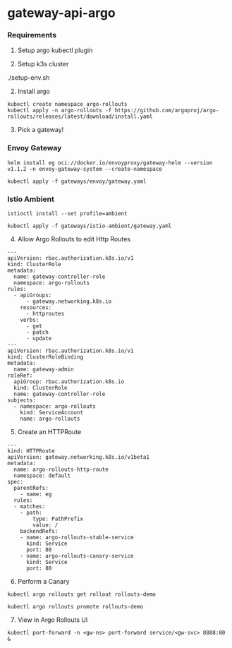 # gateway-api-argo

### Requirements
1. Setup argo kubectl plugin

1. Setup k3s cluster

./setup-env.sh

2. Install argo 

```
kubectl create namespace argo-rollouts
kubectl apply -n argo-rollouts -f https://github.com/argoproj/argo-rollouts/releases/latest/download/install.yaml
```

3. Pick a gateway! 

### Envoy Gateway

```
helm install eg oci://docker.io/envoyproxy/gateway-helm --version v1.1.2 -n envoy-gateway-system --create-namespace

```


```
kubectl apply -f gateways/envoy/gateway.yaml 
```

### Istio Ambient

```
istioctl install --set profile=ambient
```

```
kubectl apply -f gateways/istio-ambient/gateway.yaml
```

4. Allow Argo Rollouts to edit Http Routes

```
---
apiVersion: rbac.authorization.k8s.io/v1
kind: ClusterRole
metadata:
  name: gateway-controller-role
  namespace: argo-rollouts
rules:
  - apiGroups:
      - gateway.networking.k8s.io
    resources:
      - httproutes
    verbs:
      - get
      - patch
      - update
---
apiVersion: rbac.authorization.k8s.io/v1
kind: ClusterRoleBinding
metadata:
  name: gateway-admin
roleRef:
  apiGroup: rbac.authorization.k8s.io
  kind: ClusterRole
  name: gateway-controller-role
subjects:
  - namespace: argo-rollouts
    kind: ServiceAccount
    name: argo-rollouts

```

5. Create an HTTPRoute

```
---
kind: HTTPRoute
apiVersion: gateway.networking.k8s.io/v1beta1
metadata:
  name: argo-rollouts-http-route
  namespace: default
spec:
  parentRefs:
    - name: eg
  rules:
  - matches:
    - path:
        type: PathPrefix
        value: /
    backendRefs:
    - name: argo-rollouts-stable-service
      kind: Service
      port: 80
    - name: argo-rollouts-canary-service
      kind: Service
      port: 80

```

6. Perform a Canary

```
kubectl argo rollouts get rollout rollouts-demo
```

```
kubectl argo rollouts promote rollouts-demo
```

7. View in Argo Rollouts UI

```
kubectl port-forward -n <gw-ns> port-forward service/<gw-svc> 8888:80 &
```
